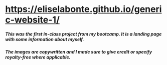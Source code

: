 # https://eliselabonte.github.io/generic-website-1/


##### This was the first in-class project from my bootcamp. It is a landing page with some information about myself.
##### The images are copywritten and I made sure to give credit or specify royalty-free where applicable.
